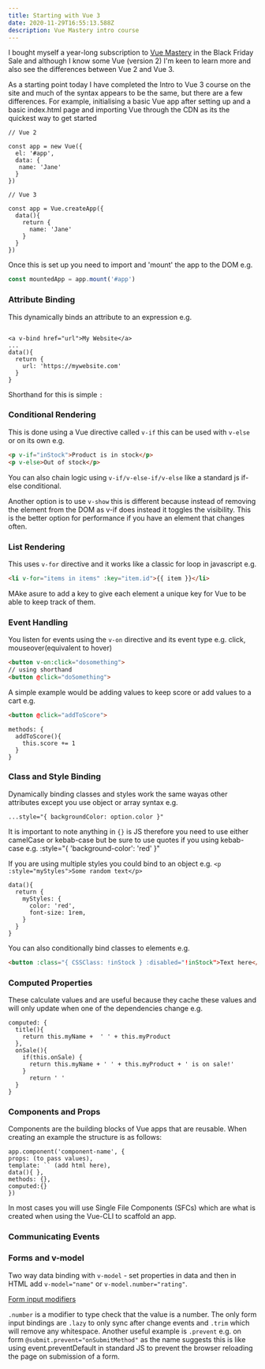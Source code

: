 ```yaml
---
title: Starting with Vue 3
date: 2020-11-29T16:55:13.588Z
description: Vue Mastery intro course
---
```

I bought myself a year-long subscription to [Vue Mastery](https://www.vuemastery.com) in the Black Friday Sale and although I know some Vue (version 2) I'm keen to learn more and also see the differences between Vue 2 and Vue 3. 

As a starting point today I have completed the Intro to Vue 3 course on the site and much of the syntax appears to be the same, but there are a few differences. For example, initialising a basic Vue app after setting up and a basic index.html page and importing Vue through the CDN as its the quickest way to get started

```Vue
// Vue 2

const app = new Vue({
  el: '#app',
  data: {
   name: 'Jane'
  }
})

// Vue 3

const app = Vue.createApp({
  data(){
    return {
      name: 'Jane'
    }
  }
})
```
Once this is set up you need to import and 'mount' the app to the DOM e.g.

```javascript
const mountedApp = app.mount('#app')
```

### Attribute Binding

This dynamically binds an attribute to an expression e.g.

```Vue

<a v-bind href="url">My Website</a>
...
data(){
  return {
    url: 'https://mywebsite.com'
  }
}
```
Shorthand for this is simple `:`

### Conditional Rendering

This is done using a Vue directive called `v-if` this can be used with `v-else` or on its own e.g.

```html
<p v-if="inStock">Product is in stock</p>
<p v-else>Out of stock</p>
```

You can also chain logic using `v-if/v-else-if/v-else` like a standard js if-else conditional.

Another option is to use `v-show` this is different because instead of removing the element from the DOM as v-if does instead it toggles the visibility. This is the better option for performance if you have an element that changes often.

### List Rendering

This uses `v-for` directive and it works like a classic for loop in javascript e.g.

```html
<li v-for="items in items" :key="item.id">{{ item }}</li>
```
MAke asure to add a key to give each element a unique key for Vue to be able to keep track of them.

### Event Handling

You listen for events using the `v-on` directive and its event type e.g. click, mouseover(equivalent to hover)

```html
<button v-on:click="dosomething">
// using shorthand
<button @click="doSomething">
```

A simple example would be adding values to keep score or add values to a cart e.g.

```html
<button @click="addToScore">
```

```Vue
methods: {
  addToScore(){
    this.score += 1
  }
}
```

### Class and Style Binding

Dynamically binding classes and styles work the same wayas other attributes except you use object or array syntax e.g. 

```
...style="{ backgroundColor: option.color }"
```

It is important to note anything in `{}` is JS therefore you need to use either camelCase or kebab-case but be sure to use quotes if you using kebab-case e.g. :style="{ 'background-color': 'red' }"

If you are using multiple styles you could bind to an object e.g. 
`<p :style="myStyles">Some random text</p>`

```vue
data(){
  return {
    myStyles: {
      color: 'red',
      font-size: 1rem,
    }
  }
}
```
You can also conditionally bind classes to elements e.g.

```html
<button :class="{ CSSClass: !inStock } :disabled="!inStock">Text here</button>
```

### Computed Properties

These calculate values and are useful because they cache these values and will only update when one of the dependencies change e.g.

```vue
computed: {
  title(){
    return this.myName +  ' ' + this.myProduct
  },
  onSale(){
    if(this.onSale) {
      return this.myName + ' ' + this.myProduct + ' is on sale!'
    }
      return ' '
  }
}
```

### Components and Props

Components are the building blocks of Vue apps that are reusable. When creating an example the structure is as follows:

```vue
app.component('component-name', {
props: (to pass values),
template: `` (add html here),
data(){ },
methods: {},
computed:{}
})
```

In most cases you will use Single File Components (SFCs) which are what is created when using the Vue-CLI to scaffold an app.

### Communicating Events


### Forms and v-model

Two way data binding with `v-model` - set properties in data and then in HTML add `v-model="name"` or `v-model.number="rating"`.

[Form input modifiers](https://vuejs.org/v2/guide/forms.html#Modifiers)

`.number` is a modifier to type check that the value is a number. The only form input bindings are `.lazy` to only sync after change events and `.trim` which will remove any whitespace. Another useful example is `.prevent` e.g. on form `@submit.prevent="onSubmitMethod"` as the name suggests this is like using event.preventDefault in standard JS to prevent the browser reloading the page on submission of a form.